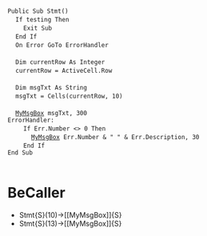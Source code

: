 &nbsp;  &nbsp;  &nbsp;  &nbsp;  
`Public Sub Stmt()`  
&nbsp;&nbsp;&nbsp;&nbsp;`If testing Then`  
&nbsp;&nbsp;&nbsp;&nbsp;&nbsp;&nbsp;&nbsp;&nbsp;`Exit Sub`  
&nbsp;&nbsp;&nbsp;&nbsp;`End If`  
&nbsp;&nbsp;&nbsp;&nbsp;`On Error GoTo ErrorHandler`  
&nbsp;  &nbsp;  &nbsp;  &nbsp;  
&nbsp;&nbsp;&nbsp;&nbsp;`Dim currentRow As Integer`  
&nbsp;&nbsp;&nbsp;&nbsp;`currentRow = ActiveCell.Row`  
&nbsp;  &nbsp;  &nbsp;  &nbsp;  
&nbsp;&nbsp;&nbsp;&nbsp;`Dim msgTxt As String`  
&nbsp;&nbsp;&nbsp;&nbsp;`msgTxt = Cells(currentRow, 10)`  
&nbsp;  &nbsp;  &nbsp;  &nbsp;  
&nbsp;&nbsp;&nbsp;&nbsp;[`MyMsgBox`](MyMsgBox)` msgTxt, 300`  
`ErrorHandler:`  
&nbsp;&nbsp;&nbsp;&nbsp;&nbsp;&nbsp;&nbsp;&nbsp;`If Err.Number <> 0 Then`  
&nbsp;&nbsp;&nbsp;&nbsp;&nbsp;&nbsp;&nbsp;&nbsp;&nbsp;&nbsp;&nbsp;&nbsp;[`MyMsgBox`](MyMsgBox)` Err.Number & " " & Err.Description, 30`  
&nbsp;&nbsp;&nbsp;&nbsp;&nbsp;&nbsp;&nbsp;&nbsp;`End If`  
`End Sub`  
&nbsp;  &nbsp;  &nbsp;  &nbsp;  


# BeCaller
- Stmt{S}(10)->[[MyMsgBox]]{S}
- Stmt{S}(13)->[[MyMsgBox]]{S}

